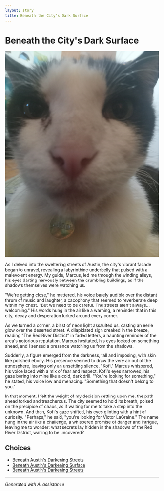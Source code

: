 ```yaml
---
layout: story
title: Beneath the City's Dark Surface
---
```


# Beneath the City's Dark Surface

![Beneath the City's Dark Surface](/input_images/19.jpg)

As I delved into the sweltering streets of Austin, the city's vibrant facade began to unravel, revealing a labyrinthine underbelly that pulsed with a malevolent energy. My guide, Marcus, led me through the winding alleys, his eyes darting nervously between the crumbling buildings, as if the shadows themselves were watching us.

"We're getting close," he muttered, his voice barely audible over the distant thrum of music and laughter, a cacophony that seemed to reverberate deep within my chest. "But we need to be careful. The streets aren't always... welcoming." His words hung in the air like a warning, a reminder that in this city, decay and desperation lurked around every corner.

As we turned a corner, a blast of neon light assaulted us, casting an eerie glow over the deserted street. A dilapidated sign creaked in the breeze, reading "The Red River District" in faded letters, a haunting reminder of the area's notorious reputation. Marcus hesitated, his eyes locked on something ahead, and I sensed a presence watching us from the shadows.

Suddenly, a figure emerged from the darkness, tall and imposing, with skin like polished ebony. His presence seemed to draw the very air out of the atmosphere, leaving only an unsettling silence. "Kofi," Marcus whispered, his voice laced with a mix of fear and respect. Kofi's eyes narrowed, his gaze boring into mine like a cold, dark drill. "You're looking for something," he stated, his voice low and menacing. "Something that doesn't belong to you."

In that moment, I felt the weight of my decision settling upon me, the path ahead forked and treacherous. The city seemed to hold its breath, poised on the precipice of chaos, as if waiting for me to take a step into the unknown. And then, Kofi's gaze shifted, his eyes glinting with a hint of curiosity. "Perhaps," he said, "you're looking for Victor LaGraine." The name hung in the air like a challenge, a whispered promise of danger and intrigue, leaving me to wonder: what secrets lay hidden in the shadows of the Red River District, waiting to be uncovered?


## Choices

* [Beneath Austin's Darkening Streets](/stories/25)
* [Beneath Austin's Darkening Surface](/stories/49)
* [Beneath Austin's Darkening Streets](/stories/66)


---
*Generated with AI assistance*
